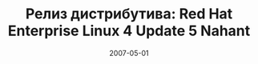 ---
layout: post
title:  "Релиз дистрибутива: Red Hat Enterprise Linux 4 Update 5 Nahant"
date: 2007-05-01   
---